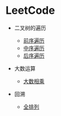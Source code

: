# LeetCode

* 二叉树的遍历
  * [前序遍历](https://leetcode-cn.com/problems/binary-tree-preorder-traversal/)
  * [中序遍历](https://leetcode-cn.com/problems/binary-tree-inorder-traversal/)
  * [后序遍历](https://leetcode-cn.com/problems/binary-tree-postorder-traversal/)

* 大数运算
  * [大数相乘](https://leetcode-cn.com/problems/multiply-strings/)
* 回溯
  * [全排列](https://leetcode-cn.com/problems/permutations/)